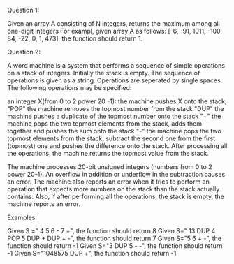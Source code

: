 Question 1:

Given an array A consisting of N integers, returns the maximum among all one-digit integers
For exampl, given array A as follows: [-6, -91, 1011, -100, 84, -22, 0, 1, 473], the function should return 1.




Question 2:

A word machine is a system that performs a sequence of simple operations on a stack of integers. Initially the stack is empty. The sequence of operations is given as a string. Operations are seperated by single spaces. The following operations may be specified:

an integer X(from 0 to 2 power 20 -1): the machine pushes X onto the stack;
"POP" the machine removes the topmost number from the stack
"DUP" the machine pushes a duplicate of the topmost number onto the stack
"+" the machine pops the two topmost elements from the stack, adds them together and pushes the sum onto the stack
"-" the machine pops the two topmost elements from the stack, subtract the second one from the first (topmost) one and pushes the difference onto the stack.
After processing all the operations, the machine returns the topmost value from the stack.

The machine processes 20-bit unsigned integers (numbers from 0 to 2 power 20-1). An overflow in addition or underflow in the subtraction causes an error. The machine also reports an error when it tries to perform an operation that expects more numbers on the stack than the stack actually contains. Also, if after performing all the operations, the stack is empty, the machine reports an error.

Examples:

Given S =" 4 5 6 - 7 +", the function should return 8
Given S=" 13 DUP 4 POP 5 DUP + DUP + -", the function should return 7
Given S="5 6 + -", the function should return -1
Given S="3 DUP 5 - -", the function should return -1
Given S="1048575 DUP +", the function should return -1
